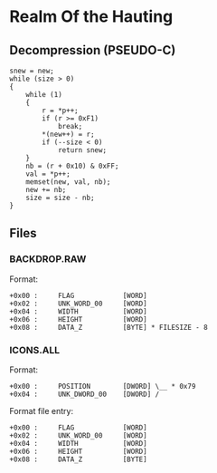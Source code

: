 # Realm Of the Hauting

## Decompression (PSEUDO-C)

    snew = new;
    while (size > 0)
    {
        while (1)
        {
            r = *p++;
            if (r >= 0xF1)
                break;
            *(new++) = r;
            if (--size < 0)
                return snew;
        }
        nb = (r + 0x10) & 0xFF;
        val = *p++;
        memset(new, val, nb);
        new += nb;
        size = size - nb;
    }

## Files

### BACKDROP.RAW

Format:

    +0x00 :     FLAG            [WORD]
    +0x02 :     UNK_WORD_00     [WORD]
    +0x04 :     WIDTH           [WORD]
    +0x06 :     HEIGHT          [WORD]
    +0x08 :     DATA_Z          [BYTE] * FILESIZE - 8

### ICONS.ALL

Format:

    +0x00 :     POSITION        [DWORD] \__ * 0x79
    +0x04 :     UNK_DWORD_00    [DWORD] /

Format file entry:

    +0x00 :     FLAG            [WORD]
    +0x02 :     UNK_WORD_00     [WORD]
    +0x04 :     WIDTH           [WORD]
    +0x06 :     HEIGHT          [WORD]
    +0x08 :     DATA_Z          [BYTE]
